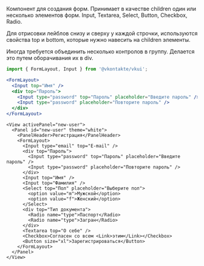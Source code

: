 Компонент для создания форм. Принимает в качестве children один или несколько элементов форм. Input, Textarea, Select, Button, Checkbox, Radio.

Для отрисовки лейблов снизу и сверху у каждой строчки, используются свойства top и bottom, которые нужно навесить на children элементы.

Иногда требуется объединить несколько контролов в группу. Делается это путем оборачивания их в div.

```jsx static
import { FormLayout, Input } from '@vkontakte/vkui';

<FormLayout>
  <Input top="Имя" />
  <div top="Пароль">
    <Input type="password" top="Пароль" placeholder="Введите пароль" />
    <Input type="password" placeholder="Повторите пароль" />
  </div>
</FormLayout>
```

```
<View activePanel="new-user">
  <Panel id="new-user" theme="white">
    <PanelHeader>Регистрация</PanelHeader>
    <FormLayout>
      <Input type="email" top="E-mail" />
      <div top="Пароль">
        <Input type="password" top="Пароль" placeholder="Введите пароль" />
        <Input type="password" placeholder="Повторите пароль" />
      </div>
      <Input top="Имя" />
      <Input top="Фамилия" />
      <Select top="Пол" placeholder="Выберите пол">
        <option value="m">Мужской</option>
        <option value="f">Женский</option>
      </Select>
      <div top="Тип документа">
        <Radio name="type">Паспорт</Radio>
        <Radio name="type">Загран</Radio>
      </div>
      <Textarea top="О себе" />
      <Checkbox>Согласен со всем <Link>этим</Link></Checkbox>
      <Button size="xl">Зарегистрироваться</Button>
    </FormLayout>
  </Panel>
</View>
```
